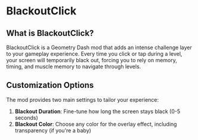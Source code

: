 # BlackoutClick

## What is BlackoutClick?

BlackoutClick is a Geometry Dash mod that adds an intense challenge layer to your gameplay experience. Every time you click or tap during a level, your screen will temporarily black out, forcing you to rely on memory, timing, and muscle memory to navigate through levels.

## Customization Options

The mod provides two main settings to tailor your experience:

1. **Blackout Duration**: Fine-tune how long the screen stays black (0-5 seconds)
2. **Blackout Color**: Choose any color for the overlay effect, including transparency (if you're a baby)
